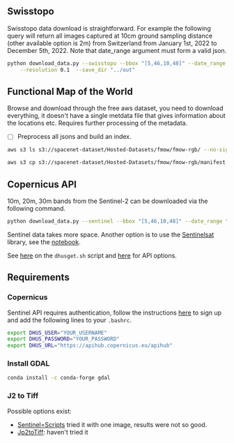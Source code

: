## Swisstopo
Swisstopo data download is straightforward. For example the following query will return all images captured at 10cm ground sampling distance (other available option is 2m) from Switzerland from January 1st, 2022 to December 5th, 2022.
Note that date_range argument must form a valid json.
```bash
python download_data.py --swisstopo --bbox "[5,46,10,48]" --date_range "[\"2018-01-01\", \"2018-12-31\"]" \
    --resolution 0.1  --save_dir "../out"
```

## Functional Map of the World
Browse and download through the free aws dataset, you need to download everything, it doesn't have a single metdata file that gives information about the locations etc. Requires further processing of the metadata.
- [ ] Preprocess all jsons and build an index.

```bash
aws s3 ls s3://spacenet-dataset/Hosted-Datasets/fmow/fmow-rgb/ --no-sign-request
```

```bash
aws s3 cp s3://spacenet-dataset/Hosted-Datasets/fmow/fmow-rgb/manifest.json.bz2 ./ --no-sign-request
```

## Copernicus API
10m, 20m, 30m bands from the Sentinel-2 can be downloaded via the following command.
```bash
python download_data.py --sentinel --bbox "[5,46,10,48]" --date_range "[\"2022-01-01\", \"2022-01-05\"]" --save_dir "../out"
```
Sentinel data takes more space. 
Another option is to use the [Sentinelsat](https://github.com/sentinelsat/sentinelsat) library, see the [notebook](Sentinelsat.ipynb).


See [here](https://scihub.copernicus.eu/userguide/BatchScripting) on the `dhusget.sh` script and [here](https://scihub.copernicus.eu/twiki/do/view/SciHubUserGuide/OpenSearchAPI) for API options.


## Requirements
### Copernicus
Sentinel API requires authentication, follow the instructions [here](https://scihub.copernicus.eu/userguide/SelfRegistration) to sign up and add the following lines to your `.bashrc`.
```bash
export DHUS_USER="YOUR_USERNAME"
export DHUS_PASSWORD="YOUR_PASSWORD"
export DHUS_URL="https://apihub.copernicus.eu/apihub"
```

### Install GDAL
```bash
conda install -c conda-forge gdal
```

### J2 to Tiff
Possible options exist:
- [Sentinel=Scripts](https://github.com/dairejpwalsh/Sentinel-Scripts.git) tried it with one image, results were not so good.
- [Jp2toTiff](https://github.com/SaifAati/Jp2toTiff/tree/60acdfced438ea8f62f4aa2ea0fc3f36c98cf6cd): haven't tried it
